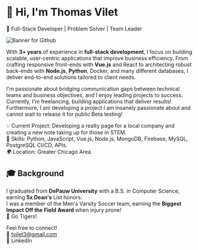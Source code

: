 # 👋 Hi, I'm Thomas Vilet
🚀 Full-Stack Developer | Problem Solver | Team Leader

![Banner for Github](https://pbs.twimg.com/profile_banners/764490691888181249/1726508680/600x200)  

With **3+ years** of experience in **full-stack development**, I focus on building scalable, user-centric applications that improve business efficiency. From crafting responsive front-ends with **Vue.js** and React to architecting robust back-ends with **Node.js**, **Python**, Docker, and many different databases, I deliver end-to-end solutions tailored to client needs.

I'm passionate about bridging communication gaps between technical teams and business objectives, and I enjoy leading projects to success. Currently, I'm freelancing, building applications that deliver results! Furthermore, I am developing a project I am insanely passionate about and cannot wait to release it for public Beta testing!

💡 Current Project: Developing a realty page for a local company and creating a new note taking up for those in STEM.  
🔧 Skills: Python, JavaScript, Vue.js, Node.js, MongoDB, Firebase, MySQL, PostgreSQL CI/CD, APIs.    
🌍 Location: Greater Chicago Area  

## 🎓 Background

I graduated from **DePauw University** with a B.S. in Computer Science, earning **5x Dean's** List honors.  
I was a member of the Men's Varsity Soccer team, earning the **Biggest Impact Off the Field Award** when injury prone!  
🐅 Go Tigers!

Feel free to connect!  
📧 tvilet3@gmail.com  
💼 LinkedIn  
